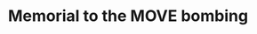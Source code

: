 ---
pid: MX157
title: Memorial to the MOVE bombing
location_transcription: Where the Rizzo statue USED to be
zipcode: '19104'
outside_phl: 
neighborhood: University City,Belmont,Parkside,Powelton Village
age: '23'
age_range: 20-29
instagram: 
image_file_name: MX_157.jpg
proposal_transcription: Portraits/statues of the victims of the bombing + the story
  of what happened + how the events were dealt with
topic: History,MOVE,Philadelphia,Violence
topic_summary: 0, 0, 0, 0
type: Sculpture Statue
keywords_other: 
credit: 
image_labels: 
twitter: 
facebook: 
permalink: "/monuments/mx157/"
layout: item-page
---